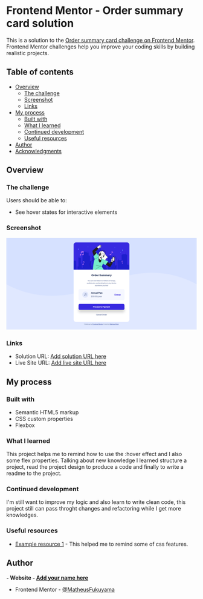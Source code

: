 # Frontend Mentor - Order summary card solution

This is a solution to the [Order summary card challenge on Frontend Mentor](https://www.frontendmentor.io/challenges/order-summary-component-QlPmajDUj). Frontend Mentor challenges help you improve your coding skills by building realistic projects. 

## Table of contents

- [Overview](#overview)
  - [The challenge](#the-challenge)
  - [Screenshot](#screenshot)
  - [Links](#links)
- [My process](#my-process)
  - [Built with](#built-with)
  - [What I learned](#what-i-learned)
  - [Continued development](#continued-development)
  - [Useful resources](#useful-resources)
- [Author](#author)
- [Acknowledgments](#acknowledgments)


## Overview

### The challenge

Users should be able to:

- See hover states for interactive elements

### Screenshot

![](./screenshot.png)

### Links

- Solution URL: [Add solution URL here](https://github.com/MatheusFukuyama/OrderSummaryCard.git)
- Live Site URL: [Add live site URL here](https://matheusfukuyama.github.io/OrderSummaryCard/)

## My process

### Built with

- Semantic HTML5 markup
- CSS custom properties
- Flexbox

### What I learned

This project helps me to remind how to use the :hover effect and I also some flex properties. Talking about new knowledge I learned structure a project, read the project design to produce a code and finally to write a readme to the project.

### Continued development

I'm still want to improve my logic and also learn to write clean code, this project still can pass throght changes and refactoring while I get more knowledges.

### Useful resources

- [Example resource 1](https://www.w3schools.com) - This helped me to remind some of css features.


## Author

**- Website - [Add your name here](https://www.mathe.com)**
- Frontend Mentor - [@MatheusFukuyama](https://www.frontendmentor.io/profile/MatheusFukuyama)

